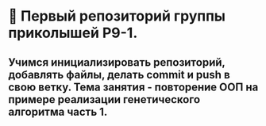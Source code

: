 # 👋 Первый репозиторий группы приколышей Р9-1.

## Учимся инициализировать репозиторий, добавлять файлы, делать commit и push в свою ветку. Тема занятия - повторение ООП на примере реализации генетического алгоритма часть 1.
